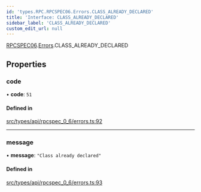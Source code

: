 ```yaml
---
id: 'types.RPC.RPCSPEC06.Errors.CLASS_ALREADY_DECLARED'
title: 'Interface: CLASS_ALREADY_DECLARED'
sidebar_label: 'CLASS_ALREADY_DECLARED'
custom_edit_url: null
---
```


[RPCSPEC06](../namespaces/types.RPC.RPCSPEC06.md).[Errors](../namespaces/types.RPC.RPCSPEC06.Errors.md).CLASS_ALREADY_DECLARED

## Properties

### code

• **code**: `51`

#### Defined in

[src/types/api/rpcspec_0_6/errors.ts:92](https://github.com/starknet-io/starknet.js/blob/v6.23.1/src/types/api/rpcspec_0_6/errors.ts#L92)

---

### message

• **message**: `"Class already declared"`

#### Defined in

[src/types/api/rpcspec_0_6/errors.ts:93](https://github.com/starknet-io/starknet.js/blob/v6.23.1/src/types/api/rpcspec_0_6/errors.ts#L93)
